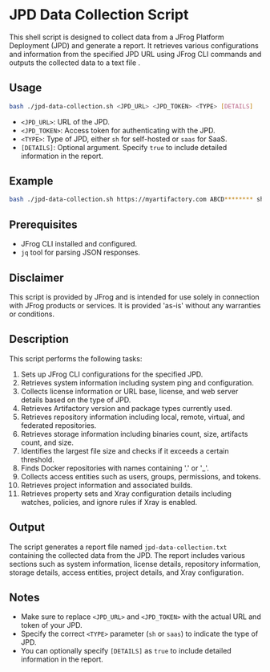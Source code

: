 # JPD Data Collection Script

This shell script is designed to collect data from a JFrog Platform Deployment (JPD) and generate a report. It 
retrieves various configurations and information from the specified JPD URL using JFrog CLI commands and outputs the 
collected data to a text file .

## Usage

```bash
bash ./jpd-data-collection.sh <JPD_URL> <JPD_TOKEN> <TYPE> [DETAILS]
```

- `<JPD_URL>`: URL of the JPD.
- `<JPD_TOKEN>`: Access token for authenticating with the JPD.
- `<TYPE>`: Type of JPD, either `sh` for self-hosted or `saas` for SaaS.
- `[DETAILS]`: Optional argument. Specify `true` to include detailed information in the report.

## Example

```bash
bash ./jpd-data-collection.sh https://myartifactory.com ABCD******** sh true
```

## Prerequisites

- JFrog CLI installed and configured.
- `jq` tool for parsing JSON responses.

## Disclaimer

This script is provided by JFrog and is intended for use solely in connection with JFrog products or services. It is provided 'as-is' without any warranties or conditions.

## Description

This script performs the following tasks:

1. Sets up JFrog CLI configurations for the specified JPD.
2. Retrieves system information including system ping and configuration.
3. Collects license information or URL base, license, and web server details based on the type of JPD.
4. Retrieves Artifactory version and package types currently used.
5. Retrieves repository information including local, remote, virtual, and federated repositories.
6. Retrieves storage information including binaries count, size, artifacts count, and size.
7. Identifies the largest file size and checks if it exceeds a certain threshold.
8. Finds Docker repositories with names containing '.' or '_'.
9. Collects access entities such as users, groups, permissions, and tokens.
10. Retrieves project information and associated builds.
11. Retrieves property sets and Xray configuration details including watches, policies, and ignore rules if Xray is enabled.

## Output

The script generates a report file named `jpd-data-collection.txt` containing the collected data from the JPD. The report includes various sections such as system information, license details, repository information, storage details, access entities, project details, and Xray configuration.

## Notes

- Make sure to replace `<JPD_URL>` and `<JPD_TOKEN>` with the actual URL and token of your JPD.
- Specify the correct `<TYPE>` parameter (`sh` or `saas`) to indicate the type of JPD.
- You can optionally specify `[DETAILS]` as `true` to include detailed information in the report.
